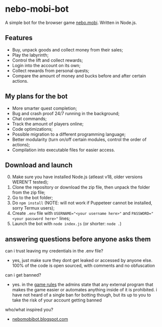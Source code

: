 # nebo-mobi-bot

A simple bot for the browser game [nebo.mobi](https://nebo.mobi). Written in Node.js.

## Features

* Buy, unpack goods and collect money from their sales;
* Play the labyrinth;
* Control the lift and collect rewards;
* Login into the account on its own;
* Collect rewards from personal quests;
* Compare the amount of money and bucks before and after certain actions.

## My plans for the bot

* More smarter quest completion;
* Bug and crash proof 24/7 running in the background;
* Chat commands;
* Track the amount of players online;
* Code optimizations;
* Possible migration to a different programming language;
* Better modularity (turn on/off certain modules, control the order of actions);
* Compilation into executable files for easier access.

## Download and launch

0. Make sure you have installed Node.js (atleast v18, older versions WEREN'T tested);
1. Clone the repository or download the zip file, then unpack the folder from the zip file;
2. Go to the bot folder;
3. Do `npm install` (NOTE: will not work if Puppeteer cannot be installed, sorry Termux users);
4. Create `.env` file with `USERNAME="<your username here>"` and `PASSWORD="<your password here>"` lines;
5. Launch the bot with `node index.js` (or shorter: `node .`)

## answering questions before anyone asks them

can i trust leaving my credentials in the .env file?

* yes, just make sure they dont get leaked or accessed by anyone else. 100% of the code is open sourced, with comments and no obfuscation

can i get banned?

* yes. in the [game rules](https://nebo.mobi/rules/type/game) the admins state that any external program that makes the game easier or automates anything inside of it is prohibited. i have not heard of a single ban for botting though, but its up to you to take the risk of your account getting banned

who/what inspired you?

* [nebomobibot.blogspot.com](https://nebomobibot.blogspot.com/)
